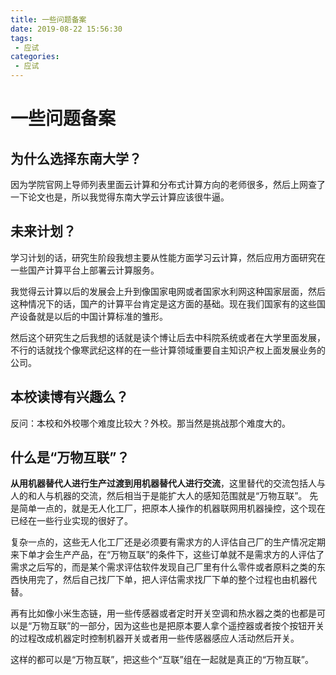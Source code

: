 ```yaml
---
title: 一些问题备案
date: 2019-08-22 15:56:30
tags: 
 - 应试
categories: 
 - 应试
---
```

# 一些问题备案

## 为什么选择东南大学？

因为学院官网上导师列表里面云计算和分布式计算方向的老师很多，然后上网查了一下论文也是，所以我觉得东南大学云计算应该很牛逼。

## 未来计划？

学习计划的话，研究生阶段我想主要从性能方面学习云计算，然后应用方面研究在一些国产计算平台上部署云计算服务。

我觉得云计算以后的发展会上升到像国家电网或者国家水利网这种国家层面，然后这种情况下的话，国产的计算平台肯定是这方面的基础。现在我们国家有的这些国产设备就是以后的中国计算标准的雏形。

然后这个研究生之后我想的话就是读个博让后去中科院系统或者在大学里面发展，不行的话就找个像寒武纪这样的在一些计算领域重要自主知识产权上面发展业务的公司。

## 本校读博有兴趣么？

反问：本校和外校哪个难度比较大？外校。那当然是挑战那个难度大的。

## 什么是“万物互联”？

**从用机器替代人进行生产过渡到用机器替代人进行交流**，这里替代的交流包括人与人的和人与机器的交流，然后相当于是能扩大人的感知范围就是“万物互联”。
先是简单一点的，就是无人化工厂，把原本人操作的机器联网用机器操控，这个现在已经在一些行业实现的很好了。

复杂一点的，这些无人化工厂还是必须要有需求方的人评估自己厂的生产情况定期来下单才会生产产品，在“万物互联”的条件下，这些订单就不是需求方的人评估了需求之后写的，而是某个需求评估软件发现自己厂里有什么零件或者原料之类的东西快用完了，然后自己找厂下单，把人评估需求找厂下单的整个过程也由机器代替。

再有比如像小米生态链，用一些传感器或者定时开关空调和热水器之类的也都是可以是“万物互联”的一部分，因为这些也是把原本要人拿个遥控器或者按个按钮开关的过程改成机器定时控制机器开关或者用一些传感器感应人活动然后开关。

这样的都可以是“万物互联”，把这些个“互联”组在一起就是真正的“万物互联”。
